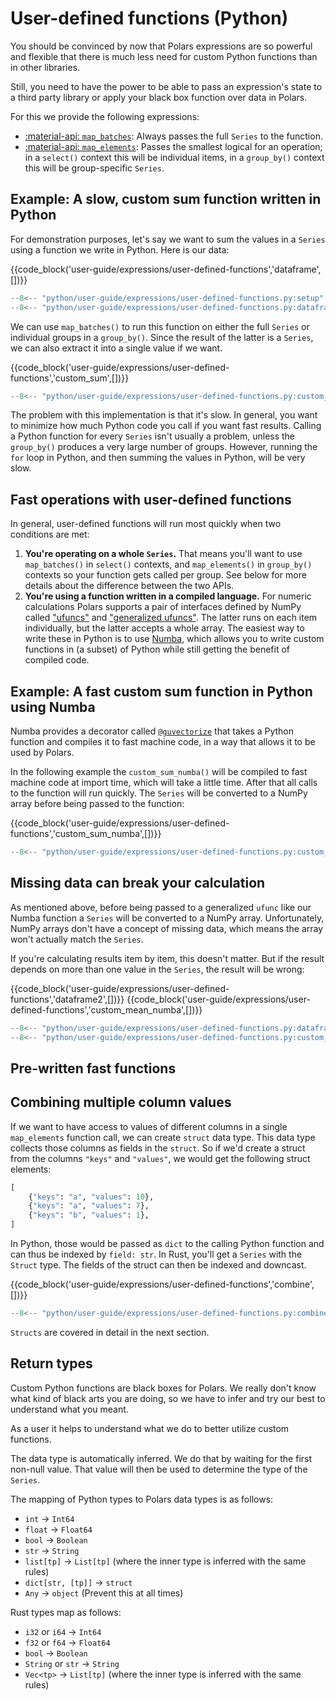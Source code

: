 # User-defined functions (Python)

You should be convinced by now that Polars expressions are so powerful and flexible that there is much less need for custom Python functions
than in other libraries.

Still, you need to have the power to be able to pass an expression's state to a third party library or apply your black box function
over data in Polars.

For this we provide the following expressions:

- [:material-api: `map_batches`](https://docs.pola.rs/py-polars/html/reference/expressions/api/polars.Expr.map_batches.html): Always passes the full `Series` to the function.
- [:material-api: `map_elements`](https://docs.pola.rs/py-polars/html/reference/expressions/api/polars.Expr.map_elements.html): Passes the smallest logical for an operation; in a `select()` context this will be individual items, in a `group_by()` context this will be group-specific `Series`.

## Example: A slow, custom sum function written in Python

For demonstration purposes, let's say we want to sum the values in a `Series` using a function we write in Python.
Here is our data:

{{code_block('user-guide/expressions/user-defined-functions','dataframe',[])}}

```python exec="on" result="text" session="user-guide/udf"
--8<-- "python/user-guide/expressions/user-defined-functions.py:setup"
--8<-- "python/user-guide/expressions/user-defined-functions.py:dataframe"
```

We can use `map_batches()` to run this function on either the full `Series` or individual groups in a `group_by()`.
Since the result of the latter is a `Series`, we can also extract it into a single value if we want.

{{code_block('user-guide/expressions/user-defined-functions','custom_sum',[])}}

```python exec="on" result="text" session="user-guide/udf"
--8<-- "python/user-guide/expressions/user-defined-functions.py:custom_sum"
```

The problem with this implementation is that it's slow.
In general, you want to minimize how much Python code you call if you want fast results.
Calling a Python function for every `Series` isn't usually a problem, unless the `group_by()` produces a very large number of groups.
However, running the `for` loop in Python, and then summing the values in Python, will be very slow.

## Fast operations with user-defined functions

In general, user-defined functions will run most quickly when two conditions are met:

1. **You're operating on a whole `Series`.**
   That means you'll want to use `map_batches()` in `select()` contexts, and `map_elements()` in `group_by()` contexts so your function gets called per group.
   See below for more details about the difference between the two APIs.
2. **You're using a function written in a compiled language.**
   For numeric calculations Polars supports a pair of interfaces defined by NumPy called ["ufuncs"](https://numpy.org/doc/stable/reference/ufuncs.html) and ["generalized ufuncs"](https://numpy.org/neps/nep-0005-generalized-ufuncs.html).
   The latter runs on each item individually, but the latter accepts a whole array.
   The easiest way to write these in Python is to use [Numba](https://numba.readthedocs.io/en/stable/), which allows you to write custom functions in (a subset) of Python while still getting the benefit of compiled code.

## Example: A fast custom sum function in Python using Numba

Numba provides a decorator called [`@guvectorize`](https://numba.readthedocs.io/en/stable/user/vectorize.html#the-guvectorize-decorator) that takes a Python function and compiles it to fast machine code, in a way that allows it to be used by Polars.

In the following example the `custom_sum_numba()` will be compiled to fast machine code at import time, which will take a little time.
After that all calls to the function will run quickly.
The `Series` will be converted to a NumPy array before being passed to the function:

{{code_block('user-guide/expressions/user-defined-functions','custom_sum_numba',[])}}

```python exec="on" result="text" session="user-guide/udf"
--8<-- "python/user-guide/expressions/user-defined-functions.py:custom_sum_numba"
```

## Missing data can break your calculation

As mentioned above, before being passed to a generalized `ufunc` like our Numba function a `Series` will be converted to a NumPy array.
Unfortunately, NumPy arrays don't have a concept of missing data, which means the array won't actually match the `Series`.

If you're calculating results item by item, this doesn't matter.
But if the result depends on more than one value in the `Series`, the result will be wrong:

{{code_block('user-guide/expressions/user-defined-functions','dataframe2',[])}}
{{code_block('user-guide/expressions/user-defined-functions','custom_mean_numba',[])}}

```python exec="on" result="text" session="user-guide/udf"
--8<-- "python/user-guide/expressions/user-defined-functions.py:dataframe2"
--8<-- "python/user-guide/expressions/user-defined-functions.py:custom_mean_numba"
```

## Pre-written fast functions



## Combining multiple column values

If we want to have access to values of different columns in a single `map_elements` function call, we can create `struct` data
type. This data type collects those columns as fields in the `struct`. So if we'd create a struct from the columns
`"keys"` and `"values"`, we would get the following struct elements:

```python
[
    {"keys": "a", "values": 10},
    {"keys": "a", "values": 7},
    {"keys": "b", "values": 1},
]
```

In Python, those would be passed as `dict` to the calling Python function and can thus be indexed by `field: str`. In Rust, you'll get a `Series` with the `Struct` type. The fields of the struct can then be indexed and downcast.

{{code_block('user-guide/expressions/user-defined-functions','combine',[])}}

```python exec="on" result="text" session="user-guide/udf"
--8<-- "python/user-guide/expressions/user-defined-functions.py:combine"
```

`Structs` are covered in detail in the next section.

## Return types

Custom Python functions are black boxes for Polars. We really don't know what kind of black arts you are doing, so we have
to infer and try our best to understand what you meant.

As a user it helps to understand what we do to better utilize custom functions.

The data type is automatically inferred. We do that by waiting for the first non-null value. That value will then be used
to determine the type of the `Series`.

The mapping of Python types to Polars data types is as follows:

- `int` -> `Int64`
- `float` -> `Float64`
- `bool` -> `Boolean`
- `str` -> `String`
- `list[tp]` -> `List[tp]` (where the inner type is inferred with the same rules)
- `dict[str, [tp]]` -> `struct`
- `Any` -> `object` (Prevent this at all times)

Rust types map as follows:

- `i32` or `i64` -> `Int64`
- `f32` or `f64` -> `Float64`
- `bool` -> `Boolean`
- `String` or `str` -> `String`
- `Vec<tp>` -> `List[tp]` (where the inner type is inferred with the same rules)
